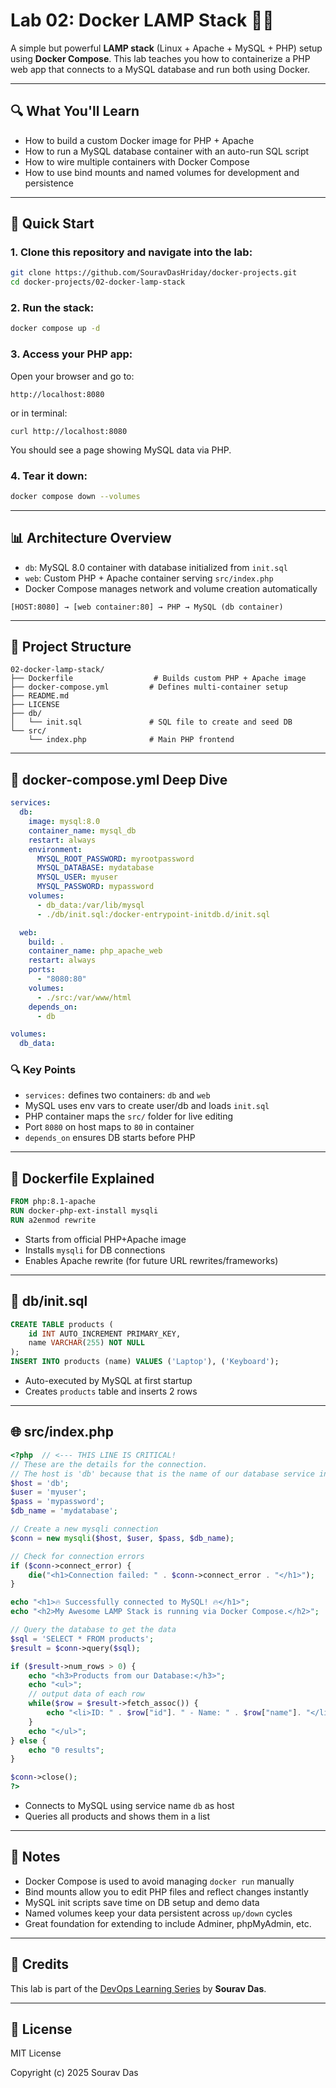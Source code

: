 # Lab 02: Docker LAMP Stack 🐳🔥

A simple but powerful **LAMP stack** (Linux + Apache + MySQL + PHP) setup using **Docker Compose**.
This lab teaches you how to containerize a PHP web app that connects to a MySQL database and run both using Docker.

---

## 🔍 What You'll Learn

* How to build a custom Docker image for PHP + Apache
* How to run a MySQL database container with an auto-run SQL script
* How to wire multiple containers with Docker Compose
* How to use bind mounts and named volumes for development and persistence

---

## 🚀 Quick Start

### 1. Clone this repository and navigate into the lab:

```bash
git clone https://github.com/SouravDasHriday/docker-projects.git
cd docker-projects/02-docker-lamp-stack
```

### 2. Run the stack:

```bash
docker compose up -d
```

### 3. Access your PHP app:

Open your browser and go to:

```
http://localhost:8080
```
or in terminal:

```
curl http://localhost:8080
```


You should see a page showing MySQL data via PHP.

### 4. Tear it down:

```bash
docker compose down --volumes
```

---

## 📊 Architecture Overview

* `db`: MySQL 8.0 container with database initialized from `init.sql`
* `web`: Custom PHP + Apache container serving `src/index.php`
* Docker Compose manages network and volume creation automatically

```plaintext
[HOST:8080] → [web container:80] → PHP → MySQL (db container)
```

---

## 📁 Project Structure

```
02-docker-lamp-stack/
├── Dockerfile                  # Builds custom PHP + Apache image
├── docker-compose.yml         # Defines multi-container setup
├── README.md
├── LICENSE
├── db/
│   └── init.sql               # SQL file to create and seed DB
└── src/
    └── index.php              # Main PHP frontend
```

---

## 📃 docker-compose.yml Deep Dive

```yaml
services:
  db:
    image: mysql:8.0
    container_name: mysql_db
    restart: always
    environment:
      MYSQL_ROOT_PASSWORD: myrootpassword
      MYSQL_DATABASE: mydatabase
      MYSQL_USER: myuser
      MYSQL_PASSWORD: mypassword
    volumes:
      - db_data:/var/lib/mysql
      - ./db/init.sql:/docker-entrypoint-initdb.d/init.sql

  web:
    build: .
    container_name: php_apache_web
    restart: always
    ports:
      - "8080:80"
    volumes:
      - ./src:/var/www/html
    depends_on:
      - db

volumes:
  db_data:
```

### 🔍 Key Points

* `services:` defines two containers: `db` and `web`
* MySQL uses env vars to create user/db and loads `init.sql`
* PHP container maps the `src/` folder for live editing
* Port `8080` on host maps to `80` in container
* `depends_on` ensures DB starts before PHP

---

## 🔧 Dockerfile Explained

```Dockerfile
FROM php:8.1-apache
RUN docker-php-ext-install mysqli
RUN a2enmod rewrite
```

* Starts from official PHP+Apache image
* Installs `mysqli` for DB connections
* Enables Apache rewrite (for future URL rewrites/frameworks)

---

## 👚 db/init.sql

```sql
CREATE TABLE products (
    id INT AUTO_INCREMENT PRIMARY_KEY,
    name VARCHAR(255) NOT NULL
);
INSERT INTO products (name) VALUES ('Laptop'), ('Keyboard');
```

* Auto-executed by MySQL at first startup
* Creates `products` table and inserts 2 rows

---

## 🌐 src/index.php

```php
<?php  // <--- THIS LINE IS CRITICAL!
// These are the details for the connection.
// The host is 'db' because that is the name of our database service in docker-compose.yml.
$host = 'db';
$user = 'myuser';
$pass = 'mypassword';
$db_name = 'mydatabase';

// Create a new mysqli connection
$conn = new mysqli($host, $user, $pass, $db_name);

// Check for connection errors
if ($conn->connect_error) {
    die("<h1>Connection failed: " . $conn->connect_error . "</h1>");
}

echo "<h1>🔥 Successfully connected to MySQL! 🔥</h1>";
echo "<h2>My Awesome LAMP Stack is running via Docker Compose.</h2>";

// Query the database to get the data
$sql = 'SELECT * FROM products';
$result = $conn->query($sql);

if ($result->num_rows > 0) {
    echo "<h3>Products from our Database:</h3>";
    echo "<ul>";
    // output data of each row
    while($row = $result->fetch_assoc()) {
        echo "<li>ID: " . $row["id"]. " - Name: " . $row["name"]. "</li>";
    }
    echo "</ul>";
} else {
    echo "0 results";
}

$conn->close();
?>
```

* Connects to MySQL using service name `db` as host
* Queries all products and shows them in a list

---

## 📍 Notes

* Docker Compose is used to avoid managing `docker run` manually
* Bind mounts allow you to edit PHP files and reflect changes instantly
* MySQL init scripts save time on DB setup and demo data
* Named volumes keep your data persistent across `up/down` cycles
* Great foundation for extending to include Adminer, phpMyAdmin, etc.

---

## 📅 Credits

This lab is part of the [DevOps Learning Series](https://github.com/SouravDasHriday) by **Sourav Das**.

---

## 📄 License

MIT License

Copyright (c) 2025 Sourav Das

